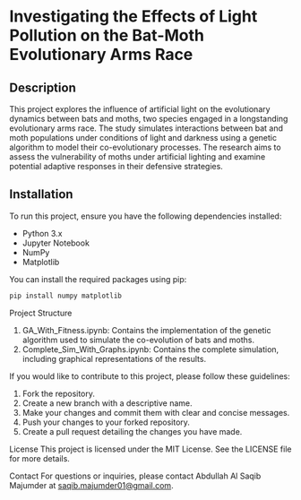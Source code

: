 # Investigating the Effects of Light Pollution on the Bat-Moth Evolutionary Arms Race

## Description

This project explores the influence of artificial light on the evolutionary dynamics between bats and moths, two species engaged in a longstanding evolutionary arms race. The study simulates interactions between bat and moth populations under conditions of light and darkness using a genetic algorithm to model their co-evolutionary processes. The research aims to assess the vulnerability of moths under artificial lighting and examine potential adaptive responses in their defensive strategies.

## Installation

To run this project, ensure you have the following dependencies installed:

- Python 3.x
- Jupyter Notebook
- NumPy
- Matplotlib

You can install the required packages using pip:

```bash
pip install numpy matplotlib
```


Project Structure
1. GA_With_Fitness.ipynb: Contains the implementation of the genetic algorithm used to simulate the co-evolution of bats and moths.
2. Complete_Sim_With_Graphs.ipynb: Contains the complete simulation, including graphical representations of the results.


If you would like to contribute to this project, please follow these guidelines:

1. Fork the repository.
2. Create a new branch with a descriptive name.
3. Make your changes and commit them with clear and concise messages.
4. Push your changes to your forked repository.
5. Create a pull request detailing the changes you have made.
   
License
This project is licensed under the MIT License. See the LICENSE file for more details.

Contact
For questions or inquiries, please contact Abdullah Al Saqib Majumder at saqib.majumder01@gmail.com.
